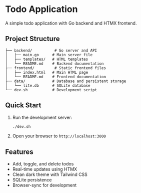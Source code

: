 # Todo Application

A simple todo application with Go backend and HTMX frontend.

## Project Structure

```
├── backend/          # Go server and API
│   ├── main.go      # Main server file
│   ├── templates/   # HTML templates
│   └── README.md    # Backend documentation
├── frontend/         # Static frontend files
│   ├── index.html   # Main HTML page
│   └── README.md    # Frontend documentation
├── data/            # Database and persistent storage
│   └── lite.db      # SQLite database
└── dev.sh           # Development script
```

## Quick Start

1. Run the development server:
   ```bash
   ./dev.sh
   ```

2. Open your browser to `http://localhost:3000`

## Features

- Add, toggle, and delete todos
- Real-time updates using HTMX
- Clean dark theme with Tailwind CSS
- SQLite persistence
- Browser-sync for development
